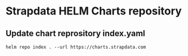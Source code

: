 # Strapdata HELM Charts repository

## Update chart reprository index.yaml

	helm repo index . --url https://charts.strapdata.com
